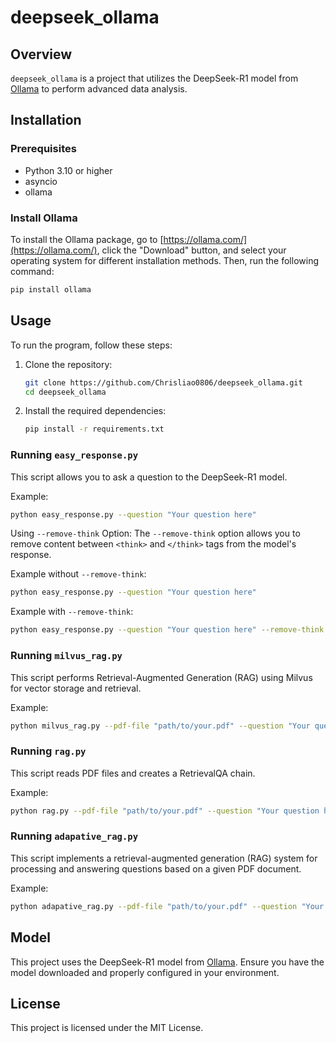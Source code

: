 # deepseek_ollama

## Overview
`deepseek_ollama` is a project that utilizes the DeepSeek-R1 model from [Ollama](https://ollama.com/library/deepseek-r1) to perform advanced data analysis.

## Installation

### Prerequisites
- Python 3.10 or higher
- asyncio
- ollama

### Install Ollama

To install the Ollama package, go to [https://ollama.com/](https://ollama.com/), click the "Download" button, and select your operating system for different installation methods. Then, run the following command:
```bash
pip install ollama
```

## Usage
To run the program, follow these steps:

1. Clone the repository:
    ```bash
    git clone https://github.com/Chrisliao0806/deepseek_ollama.git
    cd deepseek_ollama
    ```

2. Install the required dependencies:
    ```bash
    pip install -r requirements.txt
    ```

### Running `easy_response.py`
This script allows you to ask a question to the DeepSeek-R1 model.

Example:
```bash
python easy_response.py --question "Your question here"
```

Using `--remove-think` Option:
The `--remove-think` option allows you to remove content between `<think>` and `</think>` tags from the model's response.

Example without `--remove-think`:
```bash
python easy_response.py --question "Your question here"
```

Example with `--remove-think`:
```bash
python easy_response.py --question "Your question here" --remove-think True
```

### Running `milvus_rag.py`
This script performs Retrieval-Augmented Generation (RAG) using Milvus for vector storage and retrieval.

Example:
```bash
python milvus_rag.py --pdf-file "path/to/your.pdf" --question "Your question here"
```

### Running `rag.py`
This script reads PDF files and creates a RetrievalQA chain.

Example:
```bash
python rag.py --pdf-file "path/to/your.pdf" --question "Your question here"
```

### Running `adapative_rag.py`
This script implements a retrieval-augmented generation (RAG) system for processing and answering questions based on a given PDF document.

Example:
```bash
python adapative_rag.py --pdf-file "path/to/your.pdf" --question "Your question here"
```

## Model
This project uses the DeepSeek-R1 model from [Ollama](https://ollama.com/library/deepseek-r1). Ensure you have the model downloaded and properly configured in your environment.

## License
This project is licensed under the MIT License.
